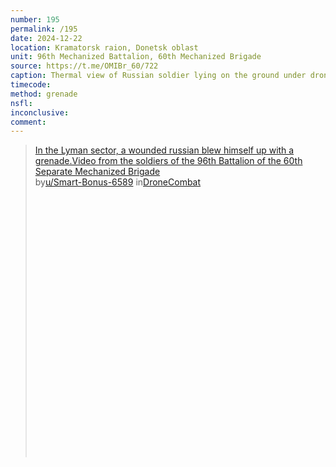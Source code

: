 ```yaml
---
number: 195
permalink: /195
date: 2024-12-22
location: Kramatorsk raion, Donetsk oblast
unit: 96th Mechanized Battalion, 60th Mechanized Brigade
source: https://t.me/OMIBr_60/722
caption: Thermal view of Russian soldier lying on the ground under drone drop attack. After first hit he proceeds with detonating grenade to his face 
timecode: 
method: grenade
nsfl: 
inconclusive: 
comment:  
---
```

<blockquote class="reddit-embed-bq" style="height:500px" data-embed-height="586"><a href="https://www.reddit.com/r/DroneCombat/comments/1hjvbyx/in_the_lyman_sector_a_wounded_russian_blew/">In the Lyman sector, a wounded russian blew himself up with a grenade.Video from the soldiers of the 96th Battalion of the 60th Separate Mechanized Brigade</a><br> by<a href="https://www.reddit.com/user/Smart-Bonus-6589/">u/Smart-Bonus-6589</a> in<a href="https://www.reddit.com/r/DroneCombat/">DroneCombat</a></blockquote><script async="" src="https://embed.reddit.com/widgets.js" charset="UTF-8"></script>